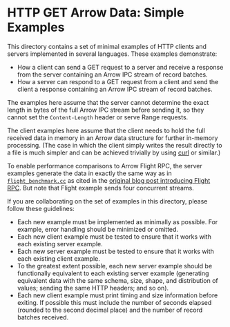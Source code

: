 <!---
  Licensed to the Apache Software Foundation (ASF) under one
  or more contributor license agreements.  See the NOTICE file
  distributed with this work for additional information
  regarding copyright ownership.  The ASF licenses this file
  to you under the Apache License, Version 2.0 (the
  "License"); you may not use this file except in compliance
  with the License.  You may obtain a copy of the License at

    http://www.apache.org/licenses/LICENSE-2.0

  Unless required by applicable law or agreed to in writing,
  software distributed under the License is distributed on an
  "AS IS" BASIS, WITHOUT WARRANTIES OR CONDITIONS OF ANY
  KIND, either express or implied.  See the License for the
  specific language governing permissions and limitations
  under the License.
-->

# HTTP GET Arrow Data: Simple Examples

This directory contains a set of minimal examples of HTTP clients and servers implemented in several languages. These examples demonstrate:
- How a client can send a GET request to a server and receive a response from the server containing an Arrow IPC stream of record batches.
- How a server can respond to a GET request from a client and send the client a response containing an Arrow IPC stream of record batches.

The examples here assume that the server cannot determine the exact length in bytes of the full Arrow IPC stream before sending it, so they cannot set the `Content-Length` header or serve Range requests.

The client examples here assume that the client needs to hold the full received data in memory in an Arrow data structure for further in-memory processing. (The case in which the client simply writes the result directly to a file is much simpler and can be achieved trivially by using [curl](https://curl.se) or similar.)

To enable performance comparisons to Arrow Flight RPC, the server examples generate the data in exactly the same way as in [`flight_benchmark.cc`](https://github.com/apache/arrow/blob/7346bdffbdca36492089f6160534bfa2b81bad90/cpp/src/arrow/flight/flight_benchmark.cc#L194-L245) as cited in the [original blog post introducing Flight RPC](https://arrow.apache.org/blog/2019/10/13/introducing-arrow-flight/). But note that Flight example sends four concurrent streams.

If you are collaborating on the set of examples in this directory, please follow these guidelines:
- Each new example must be implemented as minimally as possible. For example, error handling should be minimized or omitted.
- Each new client example must be tested to ensure that it works with each existing server example.
- Each new server example must be tested to ensure that it works with each existing client example.
- To the greatest extent possible, each new server example should be functionally equivalent to each existing server example (generating equivalent data with the same schema, size, shape, and distribution of values; sending the same HTTP headers; and so on).
- Each new client example must print timing and size information before exiting. If possible this must include the number of seconds elapsed (rounded to the second decimal place) and the number of record batches received.

